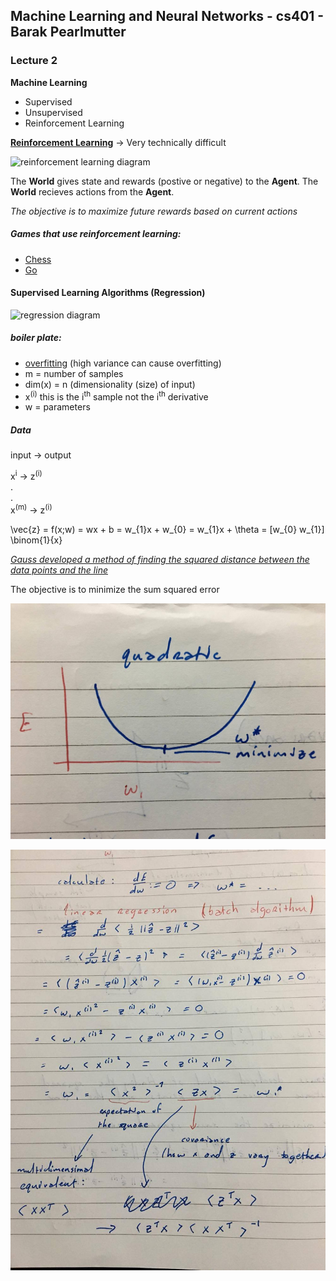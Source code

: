 ## Machine Learning and Neural Networks - cs401 - Barak Pearlmutter

### Lecture 2

**Machine Learning**
 - Supervised
 - Unsupervised
 - Reinforcement Learning
 
[**Reinforcement Learning**](https://en.wikipedia.org/wiki/Reinforcement_learning) -> Very technically difficult

        
![reinforcement learning diagram](http://www.mdpi.com/sensors/sensors-15-06668/article_deploy/html/images/sensors-15-06668-g002-1024.png)
                    


The **World** gives state and rewards (postive or negative) to the **Agent**.
The **World** recieves actions from the **Agent**.

_The objective is to maximize future rewards based on current actions_

##### Games that use reinforcement learning:
- [Chess](https://www.technologyreview.com/s/541276/deep-learning-machine-teaches-itself-chess-in-72-hours-plays-at-international-master/)
- [Go](https://deepmind.com/research/alphago/)    


#### Supervised Learning Algorithms (Regression)

![regression diagram](https://upload.wikimedia.org/wikipedia/commons/thumb/3/3a/Linear_regression.svg/2000px-Linear_regression.svg.png)

##### boiler plate:
- [overfitting](https://en.wikipedia.org/wiki/Overfitting) (high variance can cause overfitting)
- m = number of samples
- dim(x) = n (dimensionality (size) of input)
- x<sup>(i)</sup> this is the i<sup>th</sup> sample not the i<sup>th</sup> derivative
- w = parameters


##### Data

input   ->  output
    
x<sup>i</sup> -> z<sup>(i)</sup> <br>
. <br>
. <br>
x<sup>(m)</sup> -> z<sup>(i)</sup>
    
\vec{z} = f(x;w) = wx + b = w_{1}x + w_{0} = w_{1}x + \theta = [w_{0} w_{1}] \binom{1}{x}


[_Gauss developed a method of finding the squared distance between the data points and the line_](https://en.wikipedia.org/wiki/Carl_Friedrich_Gauss)

The objective is to minimize the sum squared error

![min point](min.jpg)

![linear regression derivative](linear_regression_derivative.jpg)




    
